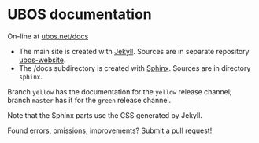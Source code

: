 UBOS documentation
==============================

On-line at [ubos.net/docs](https://ubos.net/docs/)

* The main site is created with [Jekyll](http://jekyllrb.com/). Sources are in separate
  repository [ubos-website](https://github.com/uboslinux/ubos-website).
* The /docs subdirectory is created with [Sphinx](http://sphinx-doc.org/). Sources are in directory `sphinx`.

Branch `yellow` has the documentation for the `yellow` release channel; branch `master` has
it for the `green` release channel.

Note that the Sphinx parts use the CSS generated by Jekyll.

Found errors, omissions, improvements? Submit a pull request!


